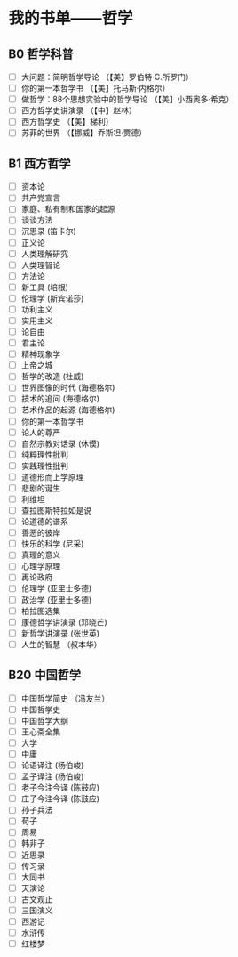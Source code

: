# 我的书单——哲学

## B0 哲学科普

- [ ] 大问题：简明哲学导论 （【美】罗伯特·C.所罗门）
- [ ] 你的第一本哲学书 （【美】托马斯·内格尔）
- [ ] 做哲学：88个思想实验中的哲学导论 （【美】小西奥多·希克）
- [ ] 西方哲学史讲演录 （【中】赵林）
- [ ] 西方哲学史 （【美】梯利）
- [ ] 苏菲的世界 （【挪威】乔斯坦·贾德）

## B1 西方哲学

- [ ] 资本论
- [ ] 共产党宣言
- [ ] 家庭、私有制和国家的起源
- [ ] 谈谈方法
- [ ] 沉思录 (笛卡尔)
- [ ] 正义论
- [ ] 人类理解研究
- [ ] 人类理智论
- [ ] 方法论
- [ ] 新工具 (培根)
- [ ] 伦理学 (斯宾诺莎)
- [ ] 功利主义
- [ ] 实用主义
- [ ] 论自由
- [ ] 君主论
- [ ] 精神现象学
- [ ] 上帝之城
- [ ] 哲学的改造 (杜威)
- [ ] 世界图像的时代 (海德格尔)
- [ ] 技术的追问 (海德格尔)
- [ ] 艺术作品的起源 (海德格尔)
- [ ] 你的第一本哲学书
- [ ] 论人的尊严
- [ ] 自然宗教对话录 (休谟)
- [ ] 纯粹理性批判
- [ ] 实践理性批判
- [ ] 道德形而上学原理
- [ ] 悲剧的诞生
- [ ] 利维坦
- [ ] 查拉图斯特拉如是说
- [ ] 论道德的谱系
- [ ] 善恶的彼岸
- [ ] 快乐的科学 (尼采)
- [ ] 真理的意义
- [ ] 心理学原理
- [ ] 再论政府
- [ ] 伦理学 (亚里士多德)
- [ ] 政治学 (亚里士多德)
- [ ] 柏拉图选集
- [ ] 康德哲学讲演录 (邓晓芒)
- [ ] 新哲学讲演录 (张世英)
- [ ] 人生的智慧 （叔本华）

## B20 中国哲学

- [ ] 中国哲学简史 （冯友兰）
- [ ] 中国哲学史
- [ ] 中国哲学大纲
- [ ] 王心斋全集
- [ ] 大学
- [ ] 中庸
- [ ] 论语译注 (杨伯峻)
- [ ] 孟子译注 (杨伯峻)
- [ ] 老子今注今译 (陈鼓应)
- [ ] 庄子今注今译 (陈鼓应)
- [ ] 孙子兵法
- [ ] 荀子
- [ ] 周易
- [ ] 韩非子
- [ ] 近思录
- [ ] 传习录
- [ ] 大同书
- [ ] 天演论
- [ ] 古文观止
- [ ] 三国演义
- [ ] 西游记
- [ ] 水浒传
- [ ] 红楼梦
